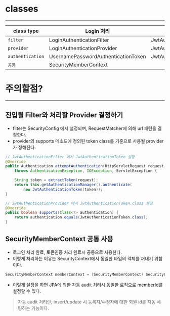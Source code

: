 

# classes
---
| class type | Login 처리 | Token 인증 |
|---|---|---|
| `filter` | LoginAuthenticationFilter | JwtAuthenticationFilter |
| `provider` | LoginAuthenticationProvider | JwtAuthenticationProvider |
| `authentication` | UsernamePasswordAuthenticationToken | JwtAuthenticationToken |
| `공통` | SecurityMemberContext ||


# 주의할점?
---
## 진입될 Filter와 처리할 Provider 결정하기
- filter는 SecurityConfig 에서 설정되며, RequestMatcher에 의해 url 패턴을 결정한다.
- provider의 supports 메소드에 정의된 token class를 기준으로 사용될 provider가 정해진다.
```java
// JwtAuthenticationFilter 에서 JwtAuthenticationToken 설정
@Override
public Authentication attemptAuthentication(HttpServletRequest request, HttpServletResponse response)
    throws AuthenticationException, IOException, ServletException {

    String token = extractToken(request);
    return this.getAuthenticationManager().authenticate(
        new JwtAuthenticationToken(token));
}
```

```java
// JwtAuthenticationProvider 에서 JwtAuthenticationToken.class 설정
@Override
public boolean supports(Class<?> authentication) {
    return authentication.equals(JwtAuthenticationToken.class);
}
```

## SecurityMemberContext 공통 사용
- 로그인 처리 완료, 토큰인증 처리 완료시 공통으로 사용한다.
- 이렇게 처리하는 이유는 SecurityContext에서 동일한 타입의 객체를 꺼내기 위함이다.
```java
SecurityMemberContext memberContext = (SecurityMemberContext) SecurityContextHolder.getContext().getAuthentication().getPrincipal();
```
* 이렇게 설정을 하면 JPA에 의한 자동 audit 처리시 동일한 로직으로 memberId를 설정할 수 있다.  
> 자동 audit 처리란, insert/update 시 등록자/수정자에 대한 회원 id를 자동 세팅하는 기능이다.